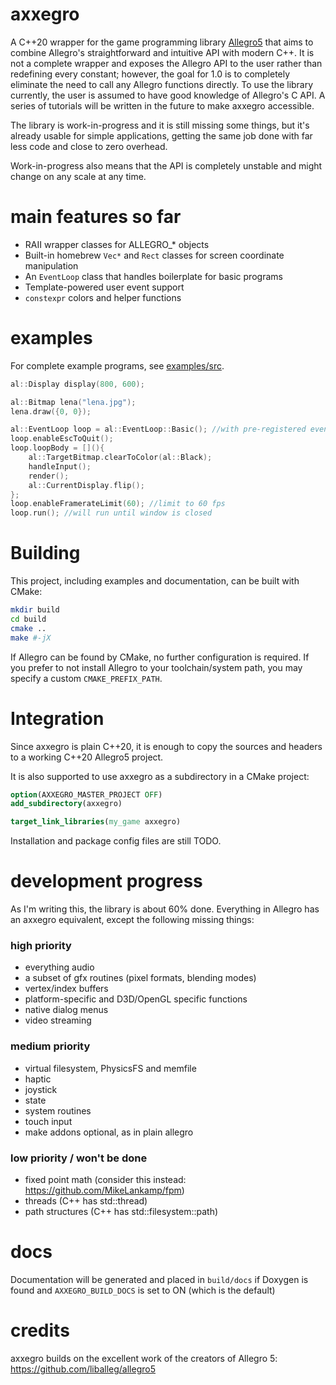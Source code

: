 # axxegro

A C++20 wrapper for the game programming library [Allegro5](https://github.com/liballeg/allegro5) 
that aims to combine Allegro's straightforward and intuitive API with modern C++. It is not a complete wrapper 
and exposes the Allegro API to the user rather than redefining every constant; however, 
the goal for 1.0 is to completely eliminate the need to call any Allegro functions directly.
To use the library currently, the user is assumed to have good knowledge of Allegro's C API.
A series of tutorials will be written in the future to make axxegro accessible.

The library is work-in-progress and it is still missing some things, but it's
already usable for simple applications, getting the same job done with far less
code and close to zero overhead.

Work-in-progress also means that the API is completely unstable and might change
on any scale at any time.

# main features so far

- RAII wrapper classes for ALLEGRO_* objects
- Built-in homebrew `Vec*` and `Rect` classes for screen coordinate manipulation
- An `EventLoop` class that handles boilerplate for basic programs
- Template-powered user event support
- `constexpr` colors and helper functions


# examples

For complete example programs, see [examples/src](examples/src).

```c++
al::Display display(800, 600);

al::Bitmap lena("lena.jpg");
lena.draw({0, 0});
```

```c++
al::EventLoop loop = al::EventLoop::Basic(); //with pre-registered event sources
loop.enableEscToQuit();
loop.loopBody = [](){
    al::TargetBitmap.clearToColor(al::Black);
    handleInput();
    render();
    al::CurrentDisplay.flip();
};
loop.enableFramerateLimit(60); //limit to 60 fps
loop.run(); //will run until window is closed
```

# Building

This project, including examples and documentation, can be built with CMake:

```bash
mkdir build
cd build
cmake ..
make #-jX
```

If Allegro can be found by CMake, no further configuration is required.
If you prefer to not install Allegro to your toolchain/system path, you may
specify a custom `CMAKE_PREFIX_PATH`.

# Integration

Since axxegro is plain C++20, it is enough to copy the sources and headers to a working C++20 Allegro5 project.

It is also supported to use axxegro as a subdirectory in a CMake project:
```cmake
option(AXXEGRO_MASTER_PROJECT OFF)
add_subdirectory(axxegro)

target_link_libraries(my_game axxegro)
```
Installation and package config files are still TODO.


# development progress

As I'm writing this, the library is about 60% done.
Everything in Allegro has an axxegro equivalent, except
the following missing things:

### high priority
 - everything audio
 - a subset of gfx routines (pixel formats, blending modes)
 - vertex/index buffers
 - platform-specific and D3D/OpenGL specific functions
 - native dialog menus
 - video streaming

### medium priority
 - virtual filesystem, PhysicsFS and memfile
 - haptic
 - joystick
 - state
 - system routines
 - touch input
 - make addons optional, as in plain allegro

### low priority / won't be done
 - fixed point math (consider this instead: https://github.com/MikeLankamp/fpm)
 - threads (C++ has std::thread)
 - path structures (C++ has std::filesystem::path)


# docs
Documentation will be generated and placed in `build/docs` if Doxygen is found
and `AXXEGRO_BUILD_DOCS` is set to ON (which is the default)

# credits

axxegro builds on the excellent work of the creators of Allegro 5: https://github.com/liballeg/allegro5
